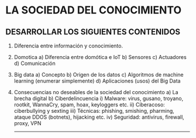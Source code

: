 #  LA SOCIEDAD DEL CONOCIMIENTO
## DESARROLLAR LOS SIGUIENTES CONTENIDOS

1) Diferencia entre información y conocimiento.
2) Domotica
     a) Diferencia entre domótica e IoT
     b) Sensores
     c) Actuadores
     d) Comunicación
3) Big data
     a) Concepto
     b) Origen de los datos
     c) Algoritmos de machine learning (enumerar simplemente)
     d) Aplicaciones (usos) del Big Data
4) Consecuencias no deseables de la sociedad del conocimiento
  a) La brecha digital
  b) Ciberdelincuencia
     i) Malware: virus, gusano, troyano, rootkit, WannaCry, spam, hoax, keyloggers etc. 
     ii) Ciberacoso: ciberbullying y sexting
     iii) Técnicas: phishing, smishing, pharming, ataque DDOS (botnets), hijacking etc.
     iv) Seguridad: antivirus, firewall, proxy, VPN

   ***
